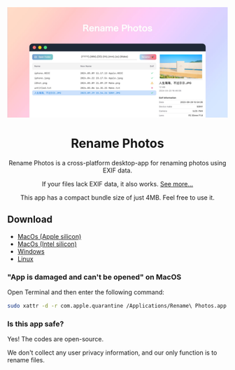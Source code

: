 <div align="center">

<img src="./docs/images/coverview-en.jpg" alt=""/>

<h1>Rename Photos</h1>

Rename Photos is a cross-platform desktop-app for renaming photos using EXIF data.

If your files lack EXIF data, it also works. [See more...](https://armantang.fun/rename-photos)

This app has a compact bundle size of just 4MB. Feel free to use it.

</div>

## Download

- [MacOs (Apple silicon)](https://github.com/Arman19941113/rename-photos/releases/download/v0.0.1/Rename.Photos_0.0.1_aarch64.dmg)
- [MacOs (Intel silicon)](https://github.com/Arman19941113/rename-photos/releases/download/v0.0.1/Rename.Photos_0.0.1_x64.dmg)
- [Windows](https://github.com/Arman19941113/rename-photos/releases/download/v0.0.1/Rename.Photos_0.0.1_x64_en-US.msi)
- [Linux](https://github.com/Arman19941113/rename-photos/releases/download/v0.0.1/rename-photos_0.0.1_amd64.deb)

### "App is damaged and can't be opened" on MacOS

Open Terminal and then enter the following command:
```bash
sudo xattr -d -r com.apple.quarantine /Applications/Rename\ Photos.app
```
### Is this app safe?

Yes! The codes are open-source.

We don't collect any user privacy information, and our only function is to rename files. 
